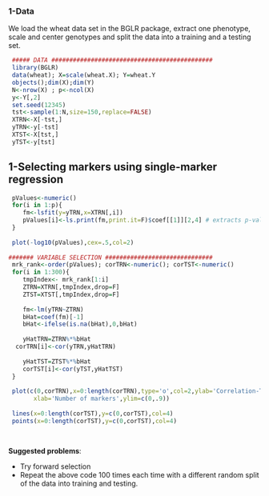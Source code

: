 ### 1-Data

We load the wheat data set in the BGLR package, extract one phenotype, scale and center genotypes and split the data into a training and a testing set.

```r
 ##### DATA #############################################
 library(BGLR)
 data(wheat); X=scale(wheat.X); Y=wheat.Y
 objects();dim(X);dim(Y)
 N<-nrow(X) ; p<-ncol(X)
 y<-Y[,2]
 set.seed(12345)
 tst<-sample(1:N,size=150,replace=FALSE)
 XTRN<-X[-tst,]
 yTRN<-y[-tst]
 XTST<-X[tst,]
 yTST<-y[tst]
```


## 1-Selecting markers using single-marker regression

```r
 pValues<-numeric()
 for(i in 1:p){
	fm<-lsfit(y=yTRN,x=XTRN[,i])
	pValues[i]<-ls.print(fm,print.it=F)$coef[[1]][2,4] # extracts p-value, similar to lm() but a bit faster
 }
 
 plot(-log10(pValues),cex=.5,col=2)
 
####### VARIABLE SELECTION ##############################
 mrk_rank<-order(pValues); corTRN<-numeric(); corTST<-numeric()
 for(i in 1:300){	
	tmpIndex<- mrk_rank[1:i]
	ZTRN=XTRN[,tmpIndex,drop=F]
	ZTST=XTST[,tmpIndex,drop=F]
	
	fm<-lm(yTRN~ZTRN)
	bHat=coef(fm)[-1]
	bHat<-ifelse(is.na(bHat),0,bHat)
	
	yHatTRN=ZTRN%*%bHat
  corTRN[i]<-cor(yTRN,yHatTRN)
  
	yHatTST=ZTST%*%bHat
	corTST[i]<-cor(yTST,yHatTST)
 }
 
 plot(c(0,corTRN),x=0:length(corTRN),type='o',col=2,ylab='Correlation-Training',
       xlab='Number of markers',ylim=c(0,.9))
 
 lines(x=0:length(corTST),y=c(0,corTST),col=4)
 points(x=0:length(corTST),y=c(0,corTST),col=4)
 
 
```


**Suggested problems**:

  - Try forward selection
  - Repeat the above code 100 times each time with a different random split of the data into training and testing.
  
